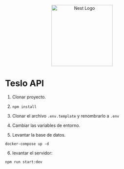 <p align="center">
  <a href="http://nestjs.com/" target="blank"><img src="https://nestjs.com/img/logo-small.svg" width="200" alt="Nest Logo" /></a>
</p>

# Teslo API

1. Clonar proyecto.

2. ```npm install```

3. Clonar el archivo ```.env.template``` y renombrarlo a ```.env``` 

4. Cambiar las variables de entorno.

5. Levantar la base de datos.
```
docker-compose up -d
```

6. levantar el servidor:
```
npm run start:dev
```